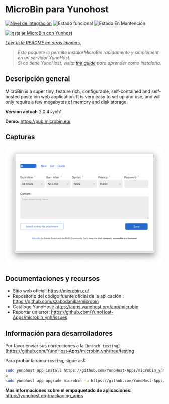 <!--
Este archivo README esta generado automaticamente<https://github.com/YunoHost/apps/tree/master/tools/readme_generator>
No se debe editar a mano.
-->

# MicroBin para Yunohost

[![Nivel de integración](https://dash.yunohost.org/integration/microbin.svg)](https://dash.yunohost.org/appci/app/microbin) ![Estado funcional](https://ci-apps.yunohost.org/ci/badges/microbin.status.svg) ![Estado En Mantención](https://ci-apps.yunohost.org/ci/badges/microbin.maintain.svg)

[![Instalar MicroBin con Yunhost](https://install-app.yunohost.org/install-with-yunohost.svg)](https://install-app.yunohost.org/?app=microbin)

*[Leer este README en otros idiomas.](./ALL_README.md)*

> *Este paquete le permite instalarMicroBin rapidamente y simplement en un servidor YunoHost.*  
> *Si no tiene YunoHost, visita [the guide](https://yunohost.org/install) para aprender como instalarla.*

## Descripción general

MicroBin is a super tiny, feature rich, configurable, self-contained and self-hosted paste bin web application. It is very easy to set up and use, and will only require a few megabytes of memory and disk storage.

**Versión actual:** 2.0.4~ynh1

**Demo:** <https://pub.microbin.eu/>

## Capturas

![Captura de MicroBin](./doc/screenshots/screenshot7.png)

## Documentaciones y recursos

- Sitio web oficial: <https://microbin.eu/>
- Repositorio del código fuente oficial de la aplicación : <https://github.com/szabodanika/microbin>
- Catálogo YunoHost: <https://apps.yunohost.org/app/microbin>
- Reportar un error: <https://github.com/YunoHost-Apps/microbin_ynh/issues>

## Información para desarrolladores

Por favor enviar sus correcciones a la [`branch testing`](https://github.com/YunoHost-Apps/microbin_ynh/tree/testing

Para probar la rama `testing`, sigue asÍ:

```bash
sudo yunohost app install https://github.com/YunoHost-Apps/microbin_ynh/tree/testing --debug
o
sudo yunohost app upgrade microbin -u https://github.com/YunoHost-Apps/microbin_ynh/tree/testing --debug
```

**Mas informaciones sobre el empaquetado de aplicaciones:** <https://yunohost.org/packaging_apps>
